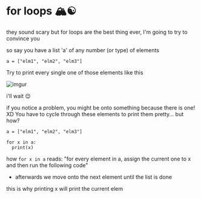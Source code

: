 # for loops 🏔☯️

they sound scary but for loops are the best thing ever, I'm going to try to convince you

so say you have a list 'a' of any number (or type) of elements

`a = ["elm1", "elm2", "elm3"]`

Try to print every single one of those elements like this

![imgur](https://imgur.com/P21TLAT.jpg)

i'll wait 😌

if you notice a problem, you might be onto something because there is one! XD
You have to cycle through these elements to print them pretty... but how?

```
a = ["elm1", "elm2", "elm3"]

for x in a:
  print(x)
```

how `for x in a` reads:
"for every element in a, assign the current one to x and then run the following code"
+ afterwards we move onto the next element until the list is done

this is why printing x will print the current elem
